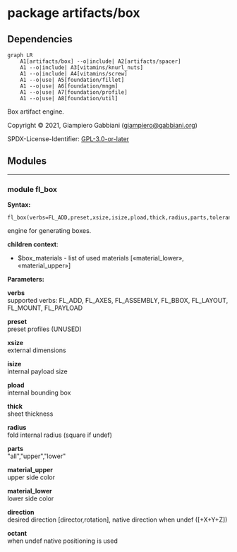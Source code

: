 # package artifacts/box

## Dependencies

```mermaid
graph LR
    A1[artifacts/box] --o|include| A2[artifacts/spacer]
    A1 --o|include| A3[vitamins/knurl_nuts]
    A1 --o|include| A4[vitamins/screw]
    A1 --o|use| A5[foundation/fillet]
    A1 --o|use| A6[foundation/mngm]
    A1 --o|use| A7[foundation/profile]
    A1 --o|use| A8[foundation/util]
```

Box artifact engine.

Copyright © 2021, Giampiero Gabbiani (giampiero@gabbiani.org)

SPDX-License-Identifier: [GPL-3.0-or-later](https://spdx.org/licenses/GPL-3.0-or-later.html)


## Modules

---

### module fl_box

__Syntax:__

    fl_box(verbs=FL_ADD,preset,xsize,isize,pload,thick,radius,parts,tolerance=0.3,material_upper,material_lower,fillet=true,lay_octant,direction,octant)

engine for generating boxes.

__children context__:

- $box_materials - list of used materials [«material_lower», «material_upper»]


__Parameters:__

__verbs__  
supported verbs: FL_ADD, FL_AXES, FL_ASSEMBLY, FL_BBOX, FL_LAYOUT, FL_MOUNT, FL_PAYLOAD

__preset__  
preset profiles (UNUSED)

__xsize__  
external dimensions

__isize__  
internal payload size

__pload__  
internal bounding box

__thick__  
sheet thickness

__radius__  
fold internal radius (square if undef)

__parts__  
"all","upper","lower"

__material_upper__  
upper side color

__material_lower__  
lower side color

__direction__  
desired direction [director,rotation], native direction when undef ([+X+Y+Z])

__octant__  
when undef native positioning is used


